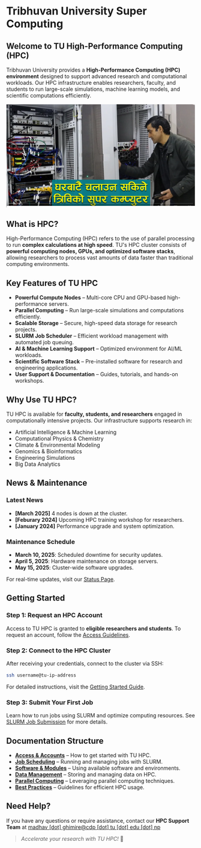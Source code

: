
# Tribhuvan University Super Computing 

## Welcome to TU High-Performance Computing (HPC)

Tribhuvan University provides a **High-Performance Computing (HPC) environment** designed to support advanced research and computational workloads. Our HPC infrastructure enables researchers, faculty, and students to run large-scale simulations, machine learning models, and scientific computations efficiently.

![TU HPC](../assets/img/supercomputer_2023_07_02_10_16_45.png)

## What is HPC?

High-Performance Computing (HPC) refers to the use of parallel processing to run **complex calculations at high speed**. TU's HPC cluster consists of **powerful computing nodes, GPUs, and optimized software stacks**, allowing researchers to process vast amounts of data faster than traditional computing environments.

## Key Features of TU HPC

- **Powerful Compute Nodes** – Multi-core CPU and GPU-based high-performance servers.
- **Parallel Computing** – Run large-scale simulations and computations efficiently.
- **Scalable Storage** – Secure, high-speed data storage for research projects.
- **SLURM Job Scheduler** – Efficient workload management with automated job queuing.
- **AI & Machine Learning Support** – Optimized environment for AI/ML workloads.
- **Scientific Software Stack** – Pre-installed software for research and engineering applications.
- **User Support & Documentation** – Guides, tutorials, and hands-on workshops.

## Why Use TU HPC?

TU HPC is available for **faculty, students, and researchers** engaged in computationally intensive projects. Our infrastructure supports research in:

- Artificial Intelligence & Machine Learning
- Computational Physics & Chemistry
- Climate & Environmental Modeling
- Genomics & Bioinformatics
- Engineering Simulations
- Big Data Analytics

## News & Maintenance

### Latest News
- **[March 2025]** 4 nodes is down at the cluster.
- **[Feburary 2024]** Upcoming HPC training workshop for researchers.
- **[January 2024]** Performance upgrade and system optimization.

### Maintenance Schedule
- **March 10, 2025**: Scheduled downtime for security updates.
- **April 5, 2025**: Hardware maintenance on storage servers.
- **May 15, 2025**: Cluster-wide software upgrades.

For real-time updates, visit our [Status Page](maintenance/status.md).


## Getting Started

### Step 1: Request an HPC Account
Access to TU HPC is granted to **eligible researchers and students**. To request an account, follow the [Access Guidelines](access/registration.md).

### Step 2: Connect to the HPC Cluster
After receiving your credentials, connect to the cluster via SSH:
```bash
ssh username@tu-ip-address
```
For detailed instructions, visit the [Getting Started Guide](getting_started/ssh.md).

### Step 3: Submit Your First Job
Learn how to run jobs using SLURM and optimize computing resources. See [SLURM Job Submission](slurm/submitting.md) for more details.

## Documentation Structure

- **[Access & Accounts](access/registration.md)** – How to get started with TU HPC.
- **[Job Scheduling](slurm/submitting.md)** – Running and managing jobs with SLURM.
- **[Software & Modules](software/modules.md)** – Using available software and environments.
- **[Data Management](storage/system.md)** – Storing and managing data on HPC.
- **[Parallel Computing](parallel/mpi_openmp.md)** – Leveraging parallel computing techniques.
- **[Best Practices](best_practices/optimization.md)** – Guidelines for efficient HPC usage.

## Need Help?
If you have any questions or require assistance, contact our **HPC Support Team** at [madhav [dot] ghimire@cdp [dot] tu [dot] edu [dot] np](mailto:)

> _Accelerate your research with TU HPC!_ 🚀